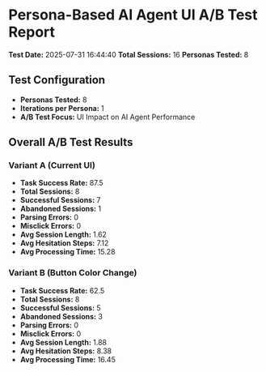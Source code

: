 # Persona-Based AI Agent UI A/B Test Report
**Test Date:** 2025-07-31 16:44:40
**Total Sessions:** 16
**Personas Tested:** 8

## Test Configuration
- **Personas Tested:** 8
- **Iterations per Persona:** 1
- **A/B Test Focus:** UI Impact on AI Agent Performance

## Overall A/B Test Results
### Variant A (Current UI)
- **Task Success Rate:** 87.5
- **Total Sessions:** 8
- **Successful Sessions:** 7
- **Abandoned Sessions:** 1
- **Parsing Errors:** 0
- **Misclick Errors:** 0
- **Avg Session Length:** 1.62
- **Avg Hesitation Steps:** 7.12
- **Avg Processing Time:** 15.28

### Variant B (Button Color Change)
- **Task Success Rate:** 62.5
- **Total Sessions:** 8
- **Successful Sessions:** 5
- **Abandoned Sessions:** 3
- **Parsing Errors:** 0
- **Misclick Errors:** 0
- **Avg Session Length:** 1.88
- **Avg Hesitation Steps:** 8.38
- **Avg Processing Time:** 16.45
